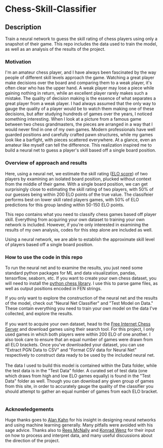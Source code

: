 # Chess-Skill-Classifier
## Description
Train a neural network to guess the skill rating of chess players using only a snapshot of their game.  This repo includes the data used to train the model, as well as an analysis of the results of the project.

### Motivation
I'm an amateur chess player, and I have always been fascinated by the way people of different skill levels approach the game.  Watching a great player make decisions over the board and comparing them to a weak player, it's often clear who has the upper hand.  A weak player may lose a piece while gaining nothing in return, while an excellent player rarely makes such a mistake.  The quality of decision making is the essence of what separates a great player from a weak player.  I had always assumed that the only way to gauge the quality of a player would be to watch them making one of these decisions, but after studying hundreds of games over the years, I noticed something interesting.  When I look at a picture from a famous game between two chess grandmasters, the pieces are arranged in a way that I would never find in one of my own games.  Modern professionals have well guarded positions and carefully crafted pawn structures, while my games look like a barfight, with pieces scattered everywhere.  At a glance, even an amateur like myself can tell the difference.  This realization inspired me to build a neural net to guess a player's skill based off a single board position.  

### Overview of approach and results
Here, using a neural net, we estimate the skill rating ([ELO score](https://en.wikipedia.org/wiki/Elo_rating_system)) of two players by examining an isolated board position, plucked without context from the middle of their game.  With a single board position, we can get surprisingly close to estimating the skill rating of two players, with 50% of our guesses being within 200 ELO points of the true value.  The classifeier performs best on lower skill rated players games, with 50% of ELO predictions for this group landing within 50-150 ELO points.

This repo contains what you need to classify chess games based off player skill.  Everything from acquiring your own dataset to training your own network is included.  However, if you're only interested in examining the results of my own analysis, codes for this step alone are included as well.

Using a neural network, we are able to establish the approximate skill level of players based off a single board position.

### How to use the code in this repo

To run the neural net and to examine the results, you just need some standard python packages for ML and data visualization, pandas, tensorflow, seaborn, etc.  If you want to create your own chess dataset, you will need to install the [python chess library](https://python-chess.readthedocs.io/en/latest/).  I use this to parse game files, as well as output positions encoded in FEN strings.

If you only want to explore the construction of the neural net and the results of the model, check out "Neural Net Classifier" and "Test Model on Data."  These contain everything you need to train your own model on the data I've collected, and explore the results.
<br />
<br />
If you want to acquire your own dataset, head to the [Free Internet Chess Server](https://www.ficsgames.org/) and download games using their search tool.  For this project, I only used games in which both players were within 200 ELO of one another.  I also took care to ensure that an equal number of games were drawn from all ELO brackets.  Once you've downloaded your dataset, you can use "Extract PGN Data to CSV" and "Format CSV data for Neural Net" respectively to construct data ready to be used by the included neural net.
<br />
<br />
The data I used to build this model is contained within the Data folder, while the test data is in the "Test Data" folder.  A curated set of test data (one which draws from high and low ELO games equally) is found in the "Test Data" folder as well.  Though you can download any given group of games from this site, in order to accurately gauge the quality of the classifier you should attempt to gather an equal number of games from each ELO bracket.
<br />
<br />

### Acknowledgements 

Huge thanks goes to [Alan Kahn](https://www.linkedin.com/in/alan-kahn-08172322a/) for his insight in designing neural networks and using machine learning generally.  Many pitfalls were avoided with his sage advice.  Thanks also to [Rees McNally](https://www.linkedin.com/in/rees-mcnally-97a72361/) and [Konrad Wenz](https://www.linkedin.com/in/kwenz/) for their input on how to process and interpret data, and many useful discussions about the direction of the project.
